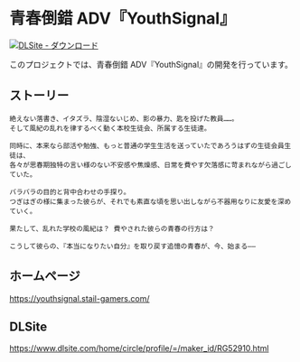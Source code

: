 # 青春倒錯 ADV『YouthSignal』

[![DLSite - ダウンロード](https://img.shields.io/static/v1?label=DLSite&message=ダウンロード&color=%23052A83&style=for-the-badge)](https://www.dlsite.com/home/circle/profile/=/maker_id/RG52910.html)

このプロジェクトでは、青春倒錯 ADV『YouthSignal』の開発を行っています。

## ストーリー

```
絶えない落書き、イタズラ、陰湿ないじめ、影の暴力、匙を投げた教員……。
そして風紀の乱れを律するべく動く本校生徒会、所属する生徒達。

同時に、本来なら部活や勉強、もっと普通の学生生活を送っていたであろうはずの生徒会員生徒は、
各々が思春期独特の言い様のない不安感や焦燥感、日常を費やす欠落感に苛まれながら過ごしていた。

バラバラの目的と背中合わせの手探り。
つぎはぎの様に集まった彼らが、それでも素直な頃を思い出しながら不器用なりに友愛を深めていく。

果たして、乱れた学校の風紀は？ 費やされた彼らの青春の行方は？

こうして彼らの、『本当になりたい自分』を取り戻す追憶の青春が、今、始まる――
```

## ホームページ

https://youthsignal.stail-gamers.com/

## DLSite

https://www.dlsite.com/home/circle/profile/=/maker_id/RG52910.html
